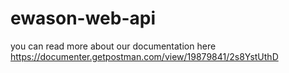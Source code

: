 # ewason-web-api

you can read more about our documentation here https://documenter.getpostman.com/view/19879841/2s8YstUthD
